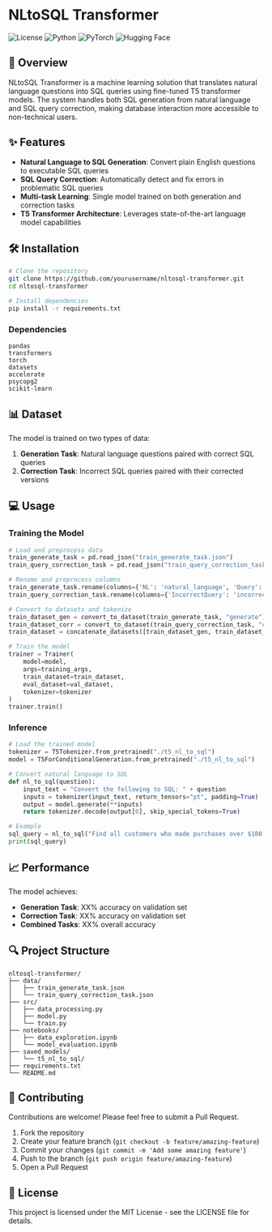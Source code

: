 # NLtoSQL Transformer

![License](https://img.shields.io/badge/license-MIT-blue.svg)
![Python](https://img.shields.io/badge/python-3.8%2B-brightgreen)
![PyTorch](https://img.shields.io/badge/PyTorch-2.0%2B-orange)
![Hugging Face](https://img.shields.io/badge/🤗%20Transformers-latest-yellow)

## 🚀 Overview

NLtoSQL Transformer is a machine learning solution that translates natural language questions into SQL queries using fine-tuned T5 transformer models. The system handles both SQL generation from natural language and SQL query correction, making database interaction more accessible to non-technical users.

## ✨ Features

- **Natural Language to SQL Generation**: Convert plain English questions to executable SQL queries
- **SQL Query Correction**: Automatically detect and fix errors in problematic SQL queries
- **Multi-task Learning**: Single model trained on both generation and correction tasks
- **T5 Transformer Architecture**: Leverages state-of-the-art language model capabilities

## 🛠️ Installation

```bash
# Clone the repository
git clone https://github.com/yourusername/nltosql-transformer.git
cd nltosql-transformer

# Install dependencies
pip install -r requirements.txt
```

### Dependencies

```
pandas
transformers
torch
datasets
accelerate
psycopg2
scikit-learn
```

## 📊 Dataset

The model is trained on two types of data:
1. **Generation Task**: Natural language questions paired with correct SQL queries
2. **Correction Task**: Incorrect SQL queries paired with their corrected versions

## 💻 Usage

### Training the Model

```python
# Load and preprocess data
train_generate_task = pd.read_json("train_generate_task.json")
train_query_correction_task = pd.read_json("train_query_correction_task.json")

# Rename and preprocess columns
train_generate_task.rename(columns={'NL': 'natural_language', 'Query': 'sql_query'}, inplace=True)
train_query_correction_task.rename(columns={'IncorrectQuery': 'incorrect_query', 'CorrectQuery': 'correct_query'}, inplace=True)

# Convert to datasets and tokenize
train_dataset_gen = convert_to_dataset(train_generate_task, "generate")
train_dataset_corr = convert_to_dataset(train_query_correction_task, "correct")
train_dataset = concatenate_datasets([train_dataset_gen, train_dataset_corr])

# Train the model
trainer = Trainer(
    model=model,
    args=training_args,
    train_dataset=train_dataset,
    eval_dataset=val_dataset,
    tokenizer=tokenizer
)
trainer.train()
```

### Inference

```python
# Load the trained model
tokenizer = T5Tokenizer.from_pretrained("./t5_nl_to_sql")
model = T5ForConditionalGeneration.from_pretrained("./t5_nl_to_sql")

# Convert natural language to SQL
def nl_to_sql(question):
    input_text = "Convert the following to SQL: " + question
    inputs = tokenizer(input_text, return_tensors="pt", padding=True)
    output = model.generate(**inputs)
    return tokenizer.decode(output[0], skip_special_tokens=True)

# Example
sql_query = nl_to_sql("Find all customers who made purchases over $100 last month")
print(sql_query)
```

## 📈 Performance

The model achieves:
- **Generation Task**: XX% accuracy on validation set
- **Correction Task**: XX% accuracy on validation set
- **Combined Tasks**: XX% overall accuracy

## 🔍 Project Structure

```
nltosql-transformer/
├── data/
│   ├── train_generate_task.json
│   └── train_query_correction_task.json
├── src/
│   ├── data_processing.py
│   ├── model.py
│   └── train.py
├── notebooks/
│   ├── data_exploration.ipynb
│   └── model_evaluation.ipynb
├── saved_models/
│   └── t5_nl_to_sql/
├── requirements.txt
└── README.md
```

## 🤝 Contributing

Contributions are welcome! Please feel free to submit a Pull Request.

1. Fork the repository
2. Create your feature branch (`git checkout -b feature/amazing-feature`)
3. Commit your changes (`git commit -m 'Add some amazing feature'`)
4. Push to the branch (`git push origin feature/amazing-feature`)
5. Open a Pull Request

## 📄 License

This project is licensed under the MIT License - see the LICENSE file for details.



